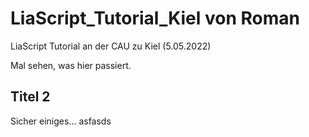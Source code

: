 # LiaScript_Tutorial_Kiel von Roman


LiaScript Tutorial an der CAU zu Kiel (5.05.2022)

Mal sehen, was hier passiert.

## Titel 2

Sicher einiges...
asfasds

